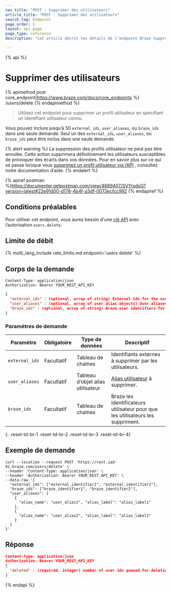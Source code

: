 ```yaml
---
nav_title: "POST : Supprimer des utilisateurs"
article_title: "POST : Supprimer des utilisateurs"
search_tag: Endpoint
page_order: 5
layout: api_page
page_type: reference
description: "Cet article décrit les détails de l’endpoint Braze Suppression de l’utilisateur."

---
```

{% api %}
# Supprimer des utilisateurs
{% apimethod post core_endpoint|https://www.braze.com/docs/core_endpoints %}
/users/delete
{% endapimethod %}

> Utilisez cet endpoint pour supprimer un profil utilisateur en spécifiant un identifiant utilisateur connu.

Vous pouvez inclure jusqu’à 50 `external_ids`, `user_aliases`, ou `braze_ids` dans une seule demande. Seul un des `external_ids`, `user_aliases`, ou `braze_ids` peut être inclus dans une seule demande.

{% alert warning %}
La suppression des profils utilisateur ne peut pas être annulée. Cette action supprimera définitivement les utilisateurs susceptibles de provoquer des écarts dans vos données. Pour en savoir plus sur ce qui se passe lorsque vous [supprimez un profil utilisateur via l’API]({{site.baseurl}}/help/help_articles/api/delete_user/) , consultez notre documentation d’aide.
{% endalert %}

{% apiref postman %}https://documenter.getpostman.com/view/4689407/SVYrsdsG?version=latest#22e91d00-d178-4b4f-a3df-0073ecfcc992 {% endapiref %}

## Conditions préalables

Pour utiliser cet endpoint, vous aurez besoin d'une [clé API]({{site.baseurl}}/api/api_key/) avec l’autorisation `users.delete`.

## Limite de débit

{% multi_lang_include rate_limits.md endpoint='users delete' %}

## Corps de la demande

```
Content-Type: application/json
Authorization: Bearer YOUR_REST_API_KEY
```

```json
{
  "external_ids" : (optional, array of string) External ids for the users to delete,
  "user_aliases" : (optional, array of user alias objects) User aliases for the users to delete,
  "braze_ids" : (optional, array of string) Braze user identifiers for the users to delete
}
```
### Paramètres de demande

| Paramètre | Obligatoire | Type de données | Descriptif |
| --------- | ---------| --------- | ----------- |
| `external_ids` | Facultatif | Tableau de chaînes | Identifiants externes à supprimer par les utilisateurs. |
| `user_aliases` | Facultatif | Tableau d’objet alias utilisateur | [Alias utilisateur]({{site.baseurl}}/api/objects_filters/user_alias_object/) à supprimer. |
| `braze_ids` | Facultatif | Tableau de chaînes | Braze les identificateurs utilisateur pour que les utilisateurs les suppriment. |
{: .reset-td-br-1 .reset-td-br-2 .reset-td-br-3  .reset-td-br-4}

## Exemple de demande
```
curl --location --request POST 'https://rest.iad-01.braze.com/users/delete' \
--header 'Content-Type: application/json' \
--header 'Authorization: Bearer YOUR_REST_API_KEY' \
--data-raw '{
  "external_ids": ["external_identifier1", "external_identifier2"],
  "braze_ids": ["braze_identifier1", "braze_identifier2"],
  "user_aliases": [
    {
      "alias_name": "user_alias1", "alias_label": "alias_label1"
    },
    {
      "alias_name": "user_alias2", "alias_label": "alias_label2"
    }
  ]
}'
```

## Réponse

```json
Content-Type: application/json
Authorization: Bearer YOUR_REST_API_KEY
{
  "deleted" : (required, integer) number of user ids queued for deletion
}
```
{% endapi %}



